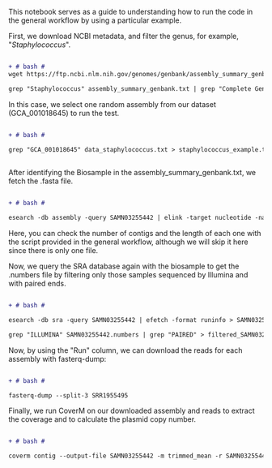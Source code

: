This notebook serves as a guide to understanding how to run the code in the general workflow by using a particular example. 

First, we download NCBI metadata, and filter the genus, for example, "_Staphylococcus_". 

```diff

+ # bash #
wget https://ftp.ncbi.nlm.nih.gov/genomes/genbank/assembly_summary_genbank.txt 

grep "Staphylococcus" assembly_summary_genbank.txt | grep "Complete Genome" > data_staphylococcus.txt

```
In this case, we select one random assembly from our dataset (GCA_001018645) to run the test. 

```diff

+ # bash #

grep "GCA_001018645" data_staphylococcus.txt > staphylococcus_example.txt
 
```
After identifying the Biosample in the assembly_summary_genbank.txt, we fetch the .fasta file.

```diff

+ # bash #

esearch -db assembly -query SAMN03255442 | elink -target nucleotide -name assembly_nuccore_refseq | efetch -format fasta > SAMN03255442.fasta

 ```
Here, you can check the number of contigs and the length of each one with the script provided in the general workflow, although we will skip it here since there is only one file. 

Now, we query the SRA database again with the biosample to get the .numbers file by filtering only those samples sequenced by Illumina and with paired ends. 

```diff

+ # bash #

esearch -db sra -query SAMN03255442 | efetch -format runinfo > SAMN03255442.numbers

grep "ILLUMINA" SAMN03255442.numbers | grep "PAIRED" > filtered_SAMN03255442.numbers

```
Now, by using the "Run" column, we can download the reads for each assembly with fasterq-dump:

```diff

+ # bash #

fasterq-dump --split-3 SRR1955495

```
Finally, we run CoverM on our downloaded assembly and reads to extract the coverage and to calculate the plasmid copy number. 

```diff

+ # bash #

coverm contig --output-file SAMN03255442 -m trimmed_mean -r SAMN03255442.fasta -1 SRR1955495_1.fastq -2 SRR1955495_2.fastq

```

